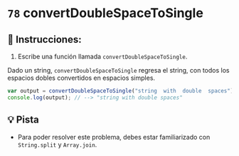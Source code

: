 # `78` convertDoubleSpaceToSingle

## 📝 Instrucciones:

1. Escribe una función llamada `convertDoubleSpaceToSingle`.

Dado un string, `convertDoubleSpaceToSingle` regresa el string, con todos los espacios dobles convertidos en espacios simples.

```Javascript
var output = convertDoubleSpaceToSingle("string  with  double  spaces");
console.log(output); // --> "string with double spaces"
```

## :bulb: Pista

* Para poder resolver este problema, debes estar familiarizado con `String.split` y `Array.join`. 